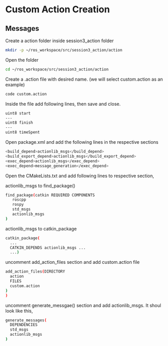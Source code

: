 # Custom Action Creation

## Messages

Create a action folder inside session3_action folder

```sh
mkdir -p ~/ros_workspace/src/session3_action/action
```

Open the folder 
```sh
cd ~/ros_workspace/src/session3_action/action
```

Create a .action file with desired name. (we will select custom.action as an example)

```sh
code custom.action
```
Inside the file add following lines, then save and close.
```sh
uint8 start
---
uint8 finish
---
uint8 timeSpent
```

Open package.xml and add the following lines in the respective sections

```sh
<build_depend>actionlib_msgs</build_depend>
<build_export_depend>actionlib_msgs</build_export_depend>
<exec_depend>actionlib_msgs</exec_depend>
<exec_depend>message_generation</exec_depend>
```

Open the CMakeLists.txt and add following lines to respective section,

actionlib_msgs to find_package()

```sh
find_package(catkin REQUIRED COMPONENTS
   roscpp
   rospy
   std_msgs
   actionlib_msgs
)
```

actionlib_msgs to catkin_package

```sh
catkin_package(
  ...
  CATKIN_DEPENDS actionlib_msgs ...
  ...)
```

uncomment add_action_files section and add custom.action file

```sh
add_action_files(DIRECTORY 
  action
  FILES
  custom.action
)
)
```

uncomment generate_messgae() section and add actionlib_msgs. It shoul look like this,

```sh
generate_messages(
  DEPENDENCIES
  std_msgs
  actionlib_msgs
)
```
